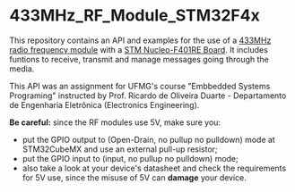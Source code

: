 # 433MHz_RF_Module_STM32F4x
This repository contains an API and examples for the use of a [433MHz radio frequency module](https://www.filipeflop.com/produto/modulo-rf-transmissor-receptor-433mhz-am/) with a [STM Nucleo-F401RE Board](https://www.st.com/en/evaluation-tools/nucleo-f401re.html). It includes funtions to receive, transmit and manage messages going through the media.

This API was an assignment for UFMG's course "Embbedded Systems Programing" instructed by Prof. Ricardo de Oliveira Duarte - Departamento de Engenharia Eletrônica (Electronics Engineering).

**Be careful:** since the RF modules use 5V, make sure you: 
- put the GPIO output to (Open-Drain, no pullup no pulldown) mode at STM32CubeMX and use an external pull-up resistor;
- put the GPIO input to (input, no pullup no pulldown) mode;  
- also take a look at your device's datasheet and check the requirements for 5V use, since the misuse of 5V can **damage** your device. 
